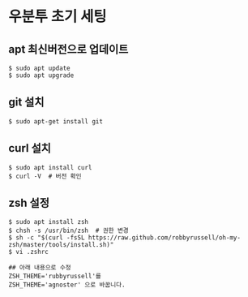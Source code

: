 # 우분투 초기 세팅

## apt 최신버전으로 업데이트
```
$ sudo apt update
$ sudo apt upgrade
```

## git 설치
```
$ sudo apt-get install git
```

## curl 설치
```
$ sudo apt install curl
$ curl -V  # 버전 확인
```

## zsh  설정
```
$ sudo apt install zsh
$ chsh -s /usr/bin/zsh  # 권한 변경
$ sh -c "$(curl -fsSL https://raw.github.com/robbyrussell/oh-my-zsh/master/tools/install.sh)"
$ vi .zshrc

## 아래 내용으로 수정
ZSH_THEME='rubbyrussell'를
ZSH_THEME='agnoster' 으로 바꿉니다.
```
